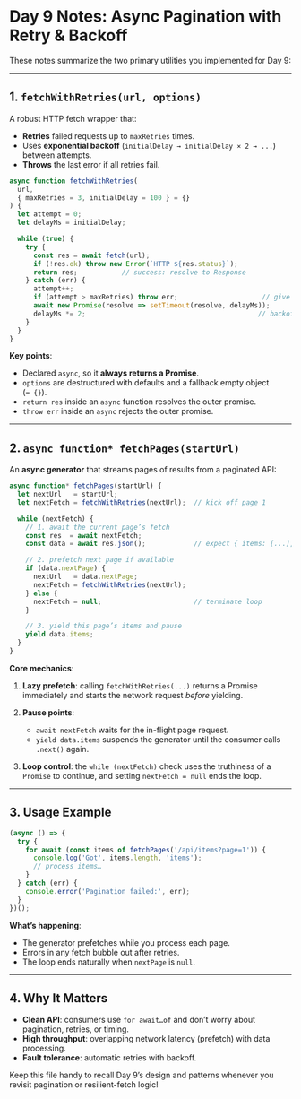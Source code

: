 # Day 9 Notes: Async Pagination with Retry & Backoff

These notes summarize the two primary utilities you implemented for Day 9:

---

## 1. `fetchWithRetries(url, options)`

A robust HTTP fetch wrapper that:

* **Retries** failed requests up to `maxRetries` times.
* Uses **exponential backoff** (`initialDelay → initialDelay × 2 → ...`) between attempts.
* **Throws** the last error if all retries fail.

```js
async function fetchWithRetries(
  url,
  { maxRetries = 3, initialDelay = 100 } = {}
) {
  let attempt = 0;
  let delayMs = initialDelay;

  while (true) {
    try {
      const res = await fetch(url);
      if (!res.ok) throw new Error(`HTTP ${res.status}`);
      return res;           // success: resolve to Response
    } catch (err) {
      attempt++;
      if (attempt > maxRetries) throw err;                     // give up
      await new Promise(resolve => setTimeout(resolve, delayMs));
      delayMs *= 2;                                           // backoff
    }
  }
}
```

**Key points**:

* Declared `async`, so it **always returns a Promise**.
* `options` are destructured with defaults and a fallback empty object (`= {}`).
* `return res` inside an `async` function resolves the outer promise.
* `throw err` inside an `async` rejects the outer promise.

---

## 2. `async function* fetchPages(startUrl)`

An **async generator** that streams pages of results from a paginated API:

```js
async function* fetchPages(startUrl) {
  let nextUrl   = startUrl;
  let nextFetch = fetchWithRetries(nextUrl);  // kick off page 1

  while (nextFetch) {
    // 1. await the current page’s fetch
    const res  = await nextFetch;
    const data = await res.json();            // expect { items: [...], nextPage: '…' }

    // 2. prefetch next page if available
    if (data.nextPage) {
      nextUrl   = data.nextPage;
      nextFetch = fetchWithRetries(nextUrl);
    } else {
      nextFetch = null;                       // terminate loop
    }

    // 3. yield this page’s items and pause
    yield data.items;
  }
}
```

**Core mechanics**:

1. **Lazy prefetch**: calling `fetchWithRetries(...)` returns a Promise immediately and starts the network request *before* yielding.
2. **Pause points**:

   * `await nextFetch` waits for the in-flight page request.
   * `yield data.items` suspends the generator until the consumer calls `.next()` again.
3. **Loop control**: the `while (nextFetch)` check uses the truthiness of a `Promise` to continue, and setting `nextFetch = null` ends the loop.

---

## 3. Usage Example

```js
(async () => {
  try {
    for await (const items of fetchPages('/api/items?page=1')) {
      console.log('Got', items.length, 'items');
      // process items…
    }
  } catch (err) {
    console.error('Pagination failed:', err);
  }
})();
```

**What’s happening**:

* The generator prefetches while you process each page.
* Errors in any fetch bubble out after retries.
* The loop ends naturally when `nextPage` is `null`.

---

## 4. Why It Matters

* **Clean API**: consumers use `for await…of` and don’t worry about pagination, retries, or timing.
* **High throughput**: overlapping network latency (prefetch) with data processing.
* **Fault tolerance**: automatic retries with backoff.

Keep this file handy to recall Day 9’s design and patterns whenever you revisit pagination or resilient-fetch logic!

